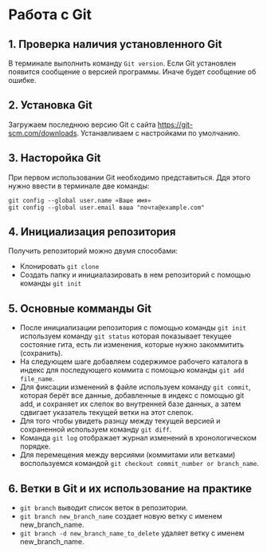 # Работа с Git

## 1. Проверка наличия установленного Git
В терминале выполнить команду `Git version`.
Если Git установлен появится сообщение о версией программы. Иначе будет сообщение об ошибке.
## 2. Установка Git
Загружаем последнюю версию Git с сайта https://git-scm.com/downloads.
Устанавливаем с настройками по умолчанию.
## 3. Насторойка Git
При первом использовании Git необходимо представиться. Ддя этого нужно ввести в терминале две команды:
```
git config --global user.name «Ваше имя»
git config --global user.email ваша "почта@example.com"
```
## 4. Инициализация репозитория
Получить репозиторий можно двумя способами: 
* Клонировать `git clone`
* Создать папку и инициалазировать в нем репозиторий с помощью команды `git init`
## 5. Основные комманды Git
* После инициализации репозитория с помощью команды `git init` используем команду `git status` которая показывает текущее состояние гита, есть ли изменения, которые нужно закоммитить (сохранить).
* На следующем шаге добавляем содержимое рабочего каталога в индекс для последующего коммита с помощью команды `git add file_name`.
* Для фиксации изменений в файле используем команду `git commit`, которая берёт все данные, добавленные в индекс с помощью git add, и сохраняет их слепок во внутренней базе данных, а затем сдвигает указатель текущей ветки на этот слепок.
* Для того чтобы увидеть разнцу между текущей версией и сохраненной используем команду `git diff`.
* Команда `git log` отображает журнал изменений в хронологическом порядке.
* Для перемещения между версиями (коммитами или ветками) воспользуемся командой `git checkout commit_number or branch_name`.
## 6. Ветки в Git и их использование на практике
* `git branch` выводит список веток в репозитории.
* `git branch new_branch_name` создает новую ветку с именем new_branch_name.
* `git branch -d new_branch_name_to_delete` удаляет ветку с именем new_branch_name.
